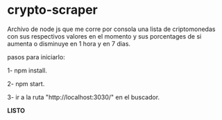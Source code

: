 # crypto-scraper
Archivo de node js que me corre por consola una lista de criptomonedas con sus respectivos valores en el momento y sus porcentages de si aumenta o disminuye en 1 hora y en 7 dias.

pasos para iniciarlo:

1- npm install.

2- npm start.

3- ir a la ruta "http://localhost:3030/" en el buscador.

**LISTO**
